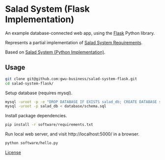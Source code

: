 # Salad System (Flask Implementation)

An example database-connected web app,
 using the [Flask](http://flask.pocoo.org/) Python library.

Represents a partial implementation of [Salad System Requirements](https://github.com/gwu-business/salad-system-requirements).

Based on [Salad System (Python Implementation)](https://github.com/gwu-business/salad-system-py).

## Usage

```` sh
git clone git@github.com:gwu-business/salad-system-flask.git
cd salad-system-flask/
````

Setup database (requires mysql).

```` sh
mysql -uroot -p -e "DROP DATABASE IF EXISTS salad_db; CREATE DATABASE salad_db;"
mysql -uroot -p salad_db < database/schema.sql
````

Install package dependencies.

```` sh
pip install -r software/requirements.txt
````

Run local web server, and visit http://localhost:5000/ in a browser.

```` sh
python software/hello.py
````

[License](LICENCE)
